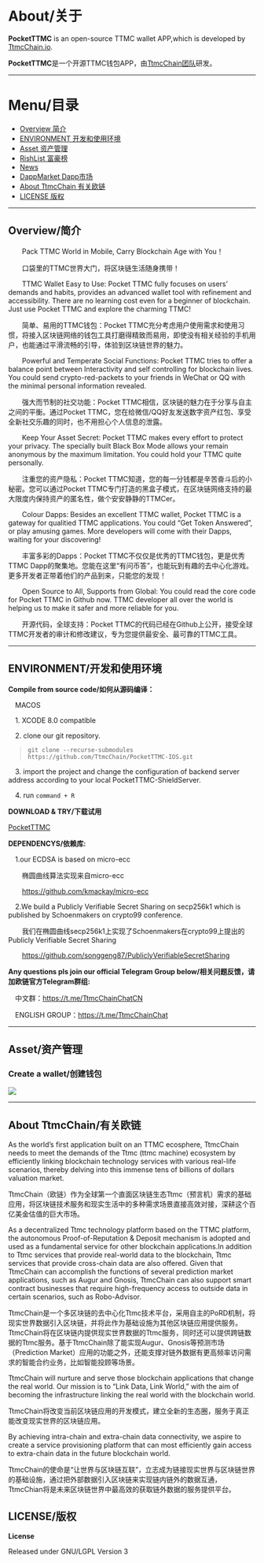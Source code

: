 # About/关于

**PocketTTMC** is an open-source TTMC wallet APP,which is developed by [TtmcChain.io](https://ttmcchain.io).

**PocketTTMC**是一个开源TTMC钱包APP，由[TtmcChain团队](https://ttmcchain.io)研发。

-------------------------------

# Menu/目录
+ [Overview  简介](#1)
+ [ENVIRONMENT  开发和使用环境](#2)
+ [Asset 资产管理](#3)
+ [RishList  富豪榜](#4)
+ [News](#5)
+ [DappMarket  Dapp市场](#6)
+ [About TtmcChain  有关欧链](#7)
+ [LICENSE  版权](#8)

------------------------------

<h2 id="1">Overview/简介</h2>

&emsp;&emsp;Pack TTMC World in Mobile, Carry Blockchain Age with You！      

&emsp;&emsp;口袋里的TTMC世界大门，将区块链生活随身携带！
   
&emsp;&emsp;TTMC Wallet Easy to Use: Pocket TTMC fully focuses on users’ demands and habits, provides an advanced wallet tool with refinement and accessibility. There are no learning cost even for a beginner of blockchain. Just use Pocket TTMC and explore the charming TTMC!     

&emsp;&emsp;简单、易用的TTMC钱包：Pocket TTMC充分考虑用户使用需求和使用习惯，将接入区块链网络的钱包工具打磨得精致而易用，即使没有相关经验的手机用户，也能通过平滑流畅的引导，体验到区块链世界的魅力。   

&emsp;&emsp;Powerful and Temperate Social Functions: Pocket TTMC tries to offer a balance point between Interactivity and self controlling for blockchain lives. You could send crypto-red-packets to your friends in WeChat or QQ with the minimal personal information revealed.       

&emsp;&emsp;强大而节制的社交功能：Pocket TTMC相信，区块链的魅力在于分享与自主之间的平衡。通过Pocket TTMC，您在给微信/QQ好友发送数字资产红包、享受全新社交乐趣的同时，也不用担心个人信息的泄露。

&emsp;&emsp;Keep Your Asset Secret: Pocket TTMC makes every effort to protect your privacy. The specially built Black Box Mode allows your remain anonymous by the maximum limitation. You could hold your TTMC quite personally.      

&emsp;&emsp;注重您的资产隐私：Pocket TTMC知道，您的每一分钱都是辛苦奋斗后的小秘密。您可以通过Pocket TTMC专门打造的黑盒子模式，在区块链网络支持的最大限度内保持资产的匿名性，做个安安静静的TTMCer。
    
&emsp;&emsp;Colour Dapps: Besides an excellent TTMC wallet, Pocket TTMC is a gateway for qualitied TTMC applications. You could “Get Token Answered”, or play amusing games. More developers will come with their Dapps, waiting for your discovering!     

&emsp;&emsp;丰富多彩的Dapps：Pocket TTMC不仅仅是优秀的TTMC钱包，更是优秀TTMC Dapp的聚集地。您能在这里“有问币答”，也能玩到有趣的去中心化游戏。更多开发者正带着他们的产品到来，只能您的发现！  


&emsp;&emsp;Open Source to All, Supports from Global: You could read the core code for Pocket TTMC in Github now. TTMC developer all over the world is helping us to make it safer and more reliable for you.     

&emsp;&emsp;开源代码，全球支持：Pocket TTMC的代码已经在Github上公开，接受全球TTMC开发者的审计和修改建议，专为您提供最安全、最可靠的TTMC工具。  


------------------------------
<h2 id="2">ENVIRONMENT/开发和使用环境</h2>

**Compile from source code/如何从源码编译：**

&emsp;MACOS

&emsp;1. XCODE 8.0 compatible

&emsp;2. clone our git repository.
>`git clone --recurse-submodules https://github.com/TtmcChain/PocketTTMC-IOS.git`

&emsp;3. import the project and change the configuration of backend server address according to your local PocketTTMC-ShieldServer.

&emsp;4. run `command + R`

**DOWNLOAD & TRY/下载试用**

[PocketTTMC](https://pocketttmc.com/)


**DEPENDENCYS/依赖库:**

&emsp;1.our ECDSA is based on micro-ecc

&emsp;&emsp;椭圆曲线算法实现来自micro-ecc

&emsp;&emsp;https://github.com/kmackay/micro-ecc

&emsp;2.We build a Publicly Verifiable Secret Sharing on secp256k1 which is published by Schoenmakers on crypto99 conference.

&emsp;&emsp;我们在椭圆曲线secp256k1上实现了Schoenmakers在crypto99上提出的Publicly Verifiable Secret Sharing

&emsp;&emsp;https://github.com/songgeng87/PubliclyVerifiableSecretSharing


**Any questions pls join our official Telegram Group below/相关问题反馈，请加欧链官方Telegram群组:**

&emsp;中文群：https://t.me/TtmcChainChatCN

&emsp;ENGLISH GROUP：https://t.me/TtmcChainChat

------------------------------

<h2 id="3">Asset/资产管理</h2>

### Create a wallet/创建钱包
![](https://github.com/TtmcChain/PocketTTMC/raw/master/screenshots/wallet.PNG)


------------------------------
<h2 id="7">About TtmcChain/有关欧链</h2>

As the world’s first application built on an TTMC ecosphere, TtmcChain needs to meet the demands of the Ttmc (ttmc machine) ecosystem by efficiently linking blockchain technology services with various real-life scenarios, thereby delving into this immense tens of billions of dollars valuation market.

TtmcChain（欧链）作为全球第一个直面区块链生态Ttmc（预言机）需求的基础应用，将区块链技术服务和现实生活中的多种需求场景直接高效对接，深耕这个百亿美金估值的巨大市场。

As a decentralized Ttmc technology platform based on the TTMC platform, the autonomous Proof-of-Reputation & Deposit mechanism is adopted and used as a fundamental service for other blockchain applications.In addition to Ttmc services that provide real-world data to the blockchain, Ttmc services that provide cross-chain data are also offered. Given that TtmcChain can accomplish the functions of several prediction market applications, such as Augur and Gnosis, TtmcChain can also support smart contract businesses that require high-frequency access to outside data in certain scenarios, such as Robo-Advisor.

TtmcChain是一个多区块链的去中心化Ttmc技术平台，采用自主的PoRD机制，将现实世界数据引入区块链，并将此作为基础设施为其他区块链应用提供服务。
TtmcChain将在区块链内提供现实世界数据的Ttmc服务，同时还可以提供跨链数据的Ttmc服务。基于TtmcChain除了能实现Augur、Gnosis等预测市场（Prediction Market）应用的功能之外，还能支撑对链外数据有更高频率访问需求的智能合约业务，比如智能投顾等场景。

TtmcChain will nurture and serve those blockchain applications that change the real world. Our mission is to “Link Data, Link World,” with the aim of becoming the infrastructure linking the real world with the blockchain world.

TtmcChain将改变当前区块链应用的开发模式，建立全新的生态圈，服务于真正能改变现实世界的区块链应用。

By achieving intra-chain and extra-chain data connectivity, we aspire to create a service provisioning platform that can most efficiently gain access to extra-chain data in the future blockchain world.

TtmcChain的使命是“让世界与区块链互联”，立志成为链接现实世界与区块链世界的基础设施，通过把外部数据引入区块链来实现链内链外的数据互通，TtmcChian将是未来区块链世界中最高效的获取链外数据的服务提供平台。

<h2 id="8">LICENSE/版权</h2>

**License**

Released under GNU/LGPL Version 3
